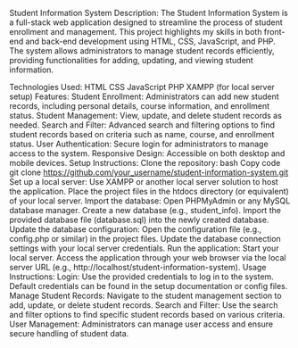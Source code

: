 Student Information System
Description:
The Student Information System is a full-stack web application designed to streamline the process of student enrollment and management. This project highlights my skills in both front-end and back-end development using HTML, CSS, JavaScript, and PHP. The system allows administrators to manage student records efficiently, providing functionalities for adding, updating, and viewing student information.

Technologies Used:
HTML
CSS
JavaScript
PHP
XAMPP (for local server setup)
Features:
Student Enrollment: Administrators can add new student records, including personal details, course information, and enrollment status.
Student Management: View, update, and delete student records as needed.
Search and Filter: Advanced search and filtering options to find student records based on criteria such as name, course, and enrollment status.
User Authentication: Secure login for administrators to manage access to the system.
Responsive Design: Accessible on both desktop and mobile devices.
Setup Instructions:
Clone the repository:
bash
Copy code
git clone https://github.com/your_username/student-information-system.git
Set up a local server:
Use XAMPP or another local server solution to host the application.
Place the project files in the htdocs directory (or equivalent) of your local server.
Import the database:
Open PHPMyAdmin or any MySQL database manager.
Create a new database (e.g., student_info).
Import the provided database file (database.sql) into the newly created database.
Update the database configuration:
Open the configuration file (e.g., config.php or similar) in the project files.
Update the database connection settings with your local server credentials.
Run the application:
Start your local server.
Access the application through your web browser via the local server URL (e.g., http://localhost/student-information-system).
Usage Instructions:
Login:
Use the provided credentials to log in to the system.
Default credentials can be found in the setup documentation or config files.
Manage Student Records:
Navigate to the student management section to add, update, or delete student records.
Search and Filter:
Use the search and filter options to find specific student records based on various criteria.
User Management:
Administrators can manage user access and ensure secure handling of student data.
